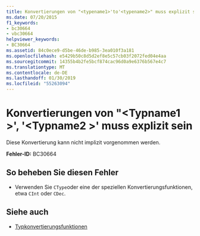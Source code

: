 ```yaml
---
title: Konvertierungen von "<typename1>'to'<typename2>" muss explizit sein
ms.date: 07/20/2015
f1_keywords:
- bc30664
- vbc30664
helpviewer_keywords:
- BC30664
ms.assetid: 84c0ece9-d5be-46de-b985-3ea010f3a181
ms.openlocfilehash: e5429b50c8d5d2ef8e5c57cb03f2072fed04e4aa
ms.sourcegitcommit: 14355b4b2fe5bcf874cac96d0a9e6376b567e4c7
ms.translationtype: MT
ms.contentlocale: de-DE
ms.lasthandoff: 01/30/2019
ms.locfileid: "55263094"
---
```

# <a name="conversions-from-typename1-to-typename2-must-be-explicit"></a>Konvertierungen von "\<Typname1 >', '\<Typname2 >' muss explizit sein
Diese Konvertierung kann nicht implizit vorgenommen werden.  
  
 **Fehler-ID:** BC30664  
  
## <a name="to-correct-this-error"></a>So beheben Sie diesen Fehler  
  
-   Verwenden Sie `CType`oder eine der speziellen Konvertierungsfunktionen, etwa `CInt` oder `CDec`.  
  
## <a name="see-also"></a>Siehe auch
- [Typkonvertierungsfunktionen](../../visual-basic/language-reference/functions/type-conversion-functions.md)
